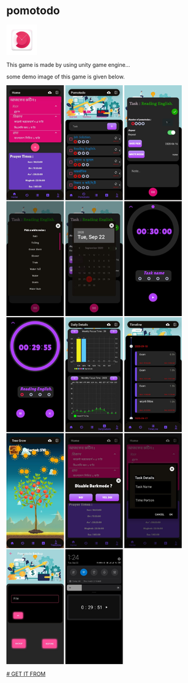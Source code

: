 # pomotodo
<img src="https://github.com/mainuddinrussel73/pomotodo/blob/master/ic_launcher_foreground.png" width="80">


This game is made by using unity game engine...


some demo image of this game is given below.


<div class="preview" style="display: inline-block;margin: 0 40px 0 0;">
<img src="https://github.com/mainuddinrussel73/pomotodo/blob/master/1.jpg" width="150">
<img src="https://github.com/mainuddinrussel73/pomotodo/blob/master/2.jpg" width="150">
<img src="https://github.com/mainuddinrussel73/pomotodo/blob/master/3.jpg" width="150">
<img src="https://github.com/mainuddinrussel73/pomotodo/blob/master/4.jpg" width="150">
<img src="https://github.com/mainuddinrussel73/pomotodo/blob/master/5.jpg" width="150">
<img src="https://github.com/mainuddinrussel73/pomotodo/blob/master/6.jpg" width="150">
<img src="https://github.com/mainuddinrussel73/pomotodo/blob/master/7.jpg" width="150">
<img src="https://github.com/mainuddinrussel73/pomotodo/blob/master/8.jpg" width="150">
<img src="https://github.com/mainuddinrussel73/pomotodo/blob/master/9.jpg" width="150">
<img src="https://github.com/mainuddinrussel73/pomotodo/blob/master/10.jpg" width="150">
<img src="https://github.com/mainuddinrussel73/pomotodo/blob/master/11.jpg" width="150">
<img src="https://github.com/mainuddinrussel73/pomotodo/blob/master/12.jpg" width="150">
<img src="https://github.com/mainuddinrussel73/pomotodo/blob/master/13.jpg" width="150">
<img src="https://github.com/mainuddinrussel73/pomotodo/blob/master/14.jpg" width="150">
</div>


[# GET IT FROM](https://com-retrogamers-alien-shooter-youtube-game.en.aptoide.com/)


